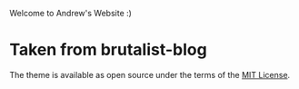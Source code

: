 Welcome to Andrew's Website :)

# Taken from brutalist-blog

The theme is available as open source under the terms of the [MIT License](https://opensource.org/licenses/MIT).
